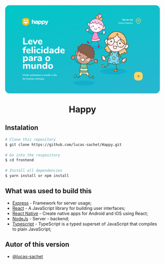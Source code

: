 <h1 align="center">
    <img alt="happy" title="#HAPPY" src="./README/Home.jpg" width="700px" />
    <p>Happy</p>
</h1>

<h4 align="center"> 
	
</h4>


## Instalation
```bash
# Clone this repository
$ git clone https://github.com/lucas-sachet/Happy.git

# Go into the respository
$ cd frontend

# Install all dependencies
$ yarn install or npm install
```

## What was used to build this

- [Express](https://expressjs.com/) - Framework for server usage; 
- [React](https://pt-br.reactjs.org/) - A JavaScript library for building user interfaces;
- [React Native](https://reactnative.dev/) - Create native apps for Android and iOS using React;
- [NodeJs](https://nodejs.org/en/) - Server - backend;
- [Typescript](https://www.typescriptlang.org/) - TypeScript is a typed superset of JavaScript that compiles to plain JavaScript;



## Autor of this version

- [@lucas-sachet](https://github.com/lucas-sachet)
